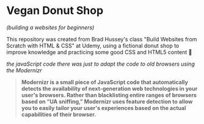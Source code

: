 # Vegan Donut Shop 
*(building a websites for beginners)*

This repository was created from Brad Hussey's class "Build Websites from Scratch with HTML & CSS" at Udemy,
using a fictional donut shop to improve knowledge and practicing some good CSS and HTML5 content :slightly_smiling_face:

*the javaScript code there was just to adapt the code to old browsers using the Modernizr*

> **Modernizr is a small piece of JavaScript code that automatically detects the availability of next-generation web technologies in your user's browsers. Rather than blacklisting entire ranges of browsers based on “UA sniffing,” Modernizr uses feature detection to allow you to easily tailor your user's experiences based on the actual capabilities of their browser.**



